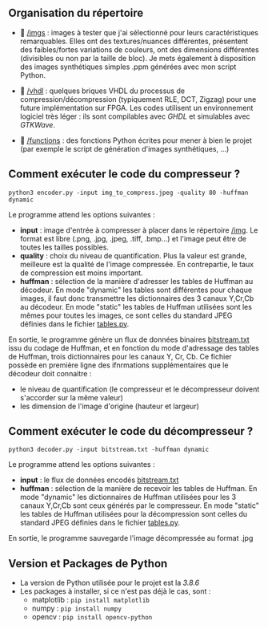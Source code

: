 
## Organisation du répertoire

* :file_folder: [/imgs](imgs) : images à tester que j'ai sélectionné pour leurs caractéristiques remarquables. Elles ont des textures/nuances différentes, présentent des faibles/fortes variations de couleurs, ont des dimensions différentes (divisibles ou non par la taille de bloc). Je mets également à disposition des images synthétiques simples .ppm générées avec mon script Python.

* :file_folder: [/vhdl](vhdl) : quelques briques VHDL du processus de compression/décompression (typiquement RLE, DCT, Zigzag) pour une future implémentation sur FPGA. Les codes utilisent un environnement logiciel très léger : ils sont compilables avec *GHDL* et simulables avec *GTKWave*.

* :file_folder: [/functions](functions) : des fonctions Python écrites pour mener à bien le projet (par exemple le script de génération d'images synthétiques, ...)


## Comment exécuter le code du compresseur ?

    python3 encoder.py -input img_to_compress.jpeg -quality 80 -huffman dynamic


Le programme attend les options suivantes :

- **input** : image d'entrée à compresser à placer dans le répertoire [/img](img). Le format est libre (.png, .jpg, .jpeg, .tiff, .bmp...) et l'image peut être de toutes les tailles possibles.
- **quality** : choix du niveau de quantification. Plus la valeur est grande, meilleure est la qualité de l'image compressée. En contrepartie, le taux de compression est moins important.
- **huffman** : sélection de la manière d'adresser les tables de Huffman au décodeur. En mode "dynamic" les tables sont différentes pour chaque images, il faut donc transmettre les dictionnaires des 3 canaux Y,Cr,Cb au décodeur. En mode "static" les tables de Huffman utilisées sont les mêmes pour toutes les images, ce sont celles du standard JPEG définies dans le fichier [tables.py](tables.py).

En sortie, le programme génère un flux de données binaires [bitstream.txt](bitstream.txt) issu du codage de Huffman, et en fonction du mode d'adressage des tables de Huffman, trois dictionnaires pour les canaux Y, Cr, Cb. 
Ce fichier possède en première ligne des ifnrmations supplémentaires que le décodeur doit connaitre :

- le niveau de quantification (le compresseur et le décompresseur doivent s'accorder sur la même valeur)
- les dimension de l'image d'origine (hauteur et largeur)

## Comment exécuter le code du décompresseur ?

    python3 decoder.py -input bitstream.txt -huffman dynamic


Le programme attend les options suivantes :

- **input** : le flux de données encodés [bitstream.txt](bitstream.txt)
- **huffman** : sélection de la manière de recevoir les tables de Huffman. En mode "dynamic" les dictionnaires de Huffman utilisées pour les 3 canaux Y,Cr,Cb sont ceux générés par le compresseur. En mode "static" les tables de Huffman utilisées pour la décompression sont celles du standard JPEG définies dans le fichier [tables.py](tables.py).

En sortie, le programme sauvegarde l'image décompressée au format .jpg


## Version et Packages de Python

- La version de Python utilisée pour le projet est la *3.8.6*
- Les packages à installer, si ce n'est pas déjà le cas, sont :
    - matplotlib : `pip install matplotlib`
    - numpy : `pip install numpy`
    - opencv : `pip install opencv-python`
